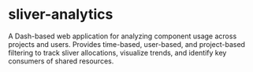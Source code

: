 # sliver-analytics
A Dash-based web application for analyzing component usage across projects and users. Provides time-based, user-based, and project-based filtering to track sliver allocations, visualize trends, and identify key consumers of shared resources.

